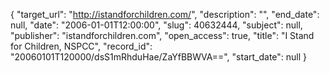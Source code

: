 {
  "target_url": "http://istandforchildren.com/", 
  "description": "", 
  "end_date": null, 
  "date": "2006-01-01T12:00:00", 
  "slug": 40632444, 
  "subject": null, 
  "publisher": "istandforchildren.com", 
  "open_access": true, 
  "title": "I Stand for Children, NSPCC", 
  "record_id": "20060101T120000/dsS1mRhduHae/ZaYfBBWVA==", 
  "start_date": null
}

